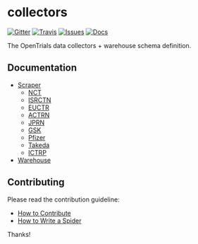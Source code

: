 # collectors

[![Gitter](https://img.shields.io/gitter/room/opentrials/chat.svg)](https://gitter.im/opentrials/chat)
[![Travis](https://img.shields.io/travis/opentrials/collectors/master.svg)](https://travis-ci.org/opentrials/collectors)
[![Issues](https://img.shields.io/badge/issue-tracker-orange.svg)](https://github.com/opentrials/opentrials/issues)
[![Docs](https://img.shields.io/badge/docs-latest-blue.svg)](http://docs.opentrials.net/en/latest/developers/)

The OpenTrials data collectors + warehouse schema definition.

## Documentation

- [Scraper](docs/scraper/scraper.md)
  - [NCT](docs/scraper/spiders/nct.md)
  - [ISRCTN](docs/scraper/spiders/isrctn.md)
  - [EUCTR](docs/scraper/spiders/euctr.md)
  - [ACTRN](docs/scraper/spiders/actrn.md)
  - [JPRN](docs/scraper/spiders/jprn.md)
  - [GSK](docs/scraper/spiders/gsk.md)
  - [Pfizer](docs/scraper/spiders/pfizer.md)
  - [Takeda](docs/scraper/spiders/takeda.md)
  - [ICTRP](docs/scraper/spiders/ictrp.md)
- [Warehouse](docs/warehouse/warehouse.md)

## Contributing

Please read the contribution guideline:

- [How to Contribute](CONTRIBUTING.md)
- [How to Write a Spider](docs/scraper/spider-guide.md)

Thanks!

